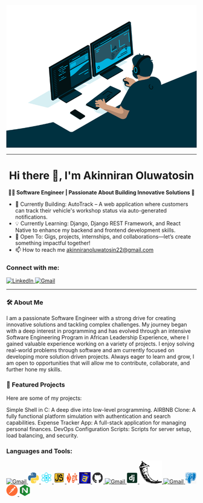 <div align="center">
  <img src="./Intro.gif" alt="Description of GIF" width="600" />
</div>

---

<h1 align="center"><strong>Hi there 👋, I'm Akinniran Oluwatosin</strong></h1>

<p align="center"><strong>👨‍💻 Software Engineer | Passionate About Building Innovative Solutions 🚀</strong></p>

- 🚀 Currently Building: AutoTrack – A web application where customers can track their vehicle's workshop status via auto-generated notifications.
- 💡 Currently Learning: Django, Django REST Framework, and React Native to enhance my backend and frontend development skills.
- 🤝 Open To: Gigs, projects, internships, and collaborations—let’s create something impactful together!
- 📫 How to reach me akinniranoluwatosin22@gmail.com

### Connect with me:
<a href="www.linkedin.com/in/akinniran-oluwatosin">
  <img src="https://cdn.jsdelivr.net/gh/devicons/devicon/icons/linkedin/linkedin-original.svg" alt="LinkedIn" width="40" height="40">
</a> 
<a href="akinniranoluwatosin22@gmail.com">
  <img src="https://upload.wikimedia.org/wikipedia/commons/6/66/Gmail_Icon.png" alt="Gmail" width="30" height="30">
</a>

---

### 🛠️ About Me
I am a passionate Software Engineer with a strong drive for creating innovative solutions and tackling complex challenges. My journey began with a deep interest in programming and has evolved through an intensive Software Engineering Program in 
African Leadership Experience, where I gained valuable experience working on a variety of projects. I enjoy solving real-world problems through software and am currently focused on developing more solution driven projects. Always eager to learn and grow, I am open to opportunities that will allow me to contribute, collaborate, and further hone my skills.

### 📂 Featured Projects
Here are some of my projects:

Simple Shell in C: A deep dive into low-level programming.
AIRBNB Clone: A fully functional platform simulation with authentication and search capabilities.
Expense Tracker App: A full-stack application for managing personal finances.
DevOps Configuration Scripts: Scripts for server setup, load balancing, and security.

### Languages and Tools:
<a href="https://developer.mozilla.org/en-US/docs/Web/HTML">
  <img src="./HTML.gif" alt="Gmail" width="100" height="100">
</a>
<a href="https://www.python.org/">
  <img src="./PYTHON.gif" alt="Gmail" width="30" height="30">
</a>
<a href="https://react.dev/">
  <img src="./REACT.gif" alt="Gmail" width="30" height="30">
</a>
<a href="https://developer.mozilla.org/en-US/docs/Web/JavaScript">
  <img src="./JS.gif" alt="Gmail" width="30" height="30">
</a>
<a href="https://git-scm.com/">
  <img src="./GIT.gif" alt="Gmail" width="30" height="30">
</a>
<a href="https://developer.mozilla.org/en-US/docs/Web/CSS">
  <img src="./CSS.gif" alt="Gmail" width="30" height="30">
</a>
<a href="https://github.com/">
  <img src="./GITHUB.gif" alt="Gmail" width="30" height="30">
</a>
<a href="">
  <img src="./VS_CODE.gif" alt="Gmail" width="30" height="30">
</a>
<a href="https://www.djangoproject.com/">
  <img src="./django.png" alt="Gmail" width="30" height="30">
</a>
<a href="https://flask.palletsprojects.com/en/stable/">
  <img src="./flask.png" alt="Gmail" width="60" height="60">
</a>
<a href="https://www.mysql.com/">
  <img src="./mysql.git" alt="Gmail" width="30" height="30">
</a>
<a href="https://www.postgresql.org/">
  <img src="./postgresql.png" alt="Gmail" width="30" height="30">
</a>
<a href="https://www.postman.com/">
  <img src="./postman.png" alt="Gmail" width="30" height="30">
</a>
<a href="https://nginx.org/en/">
  <img src="./nginx.png" alt="Gmail" width="30" height="30">
</a>
